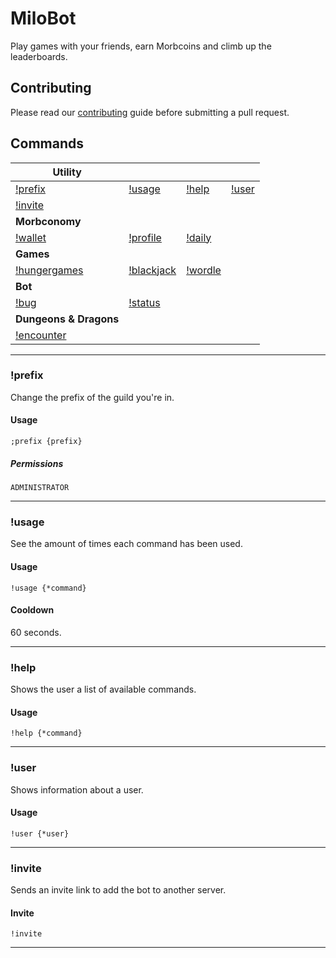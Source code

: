 # MiloBot

Play games with your friends, earn Morbcoins and climb up the leaderboards.

## Contributing

Please read our [contributing](https://github.com/RubenJ01/MiloBot/blob/master/contributing.md) guide before submitting
a pull request.

## Commands

| **Utility**                  |                          |                    |                |
|------------------------------|--------------------------|--------------------|----------------|
| [!prefix](#prefix)           | [!usage](#usage)         | [!help](#help)     | [!user](#user) |
| [!invite](#invite)           |                          |                    |                |
| **Morbconomy**               |                          |                    |                |
| [!wallet](#wallet)           | [!profile](#profile)     | [!daily](#daily)   |                |
| **Games**                    |                          |                    |                |
| [!hungergames](#hungergames) | [!blackjack](#blackjack) | [!wordle](#wordle) |                |
| **Bot**                      |                          |                    |                |
| [!bug](#bug)                 | [!status](#status)       |                    |                |
| **Dungeons & Dragons**       |                          |                    |                |
| [!encounter](#encounter)     |                          |                    |                |

---

<h3 id="prefix">!prefix</h3>

Change the prefix of the guild you're in.

#### Usage

`;prefix {prefix}` 

##### Permissions

`ADMINISTRATOR`

---

<h3 id="usage">!usage</h3>

See the amount of times each command has been used.

#### Usage

`!usage {*command}`

#### Cooldown

60 seconds.

---

<h3 id="help">!help</h3>

Shows the user a list of available commands.

#### Usage

`!help {*command}`

---

<h3 id="user">!user</h3>

Shows information about a user.

#### Usage

`!user {*user}`

---

<h3 id="invite">!invite</h3>

Sends an invite link to add the bot to another server.

#### Invite
`!invite`

---

